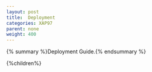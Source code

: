 ```yaml
---
layout: post
title:  Deployment
categories: XAP97
parent: none
weight: 400
---
```


{% summary %}Deployment Guide.{% endsummary %}


{%children%}

